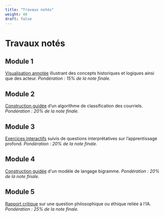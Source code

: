 ```yaml
---
title: "Travaux notés"
weight: 40
draft: false
---
```


# Travaux notés

## Module 1

[Visualisation annotée](/docs/module1/travail-noté-1) illustrant des concepts
historiques et logiques ainsi que des acteur. *Pondération : 15% de la note
finale.*

## Module 2

[Construction guidée](/docs/module2/travail-noté-2) d’un algorithme de classification des courriels. *Pondération : 20% de la note finale.*

## Module 3

[Exercices interactifs](/docs/module3/travail-noté-3) suivis de questions interprétatives sur l’apprentissage
profond. *Pondération : 20% de la note finale.*

## Module 4

[Construction guidée](/docs/module4/travail-noté-4) d'un modèle de langage bigramme. *Pondération : 20% de la
note finale.*

## Module 5

[Rapport critique](/docs/module5/travail-noté-5) sur une question philosophique ou éthique reliée à l’IA.
*Pondération : 25% de la note finale.*
